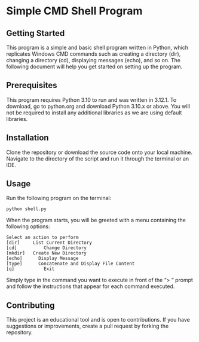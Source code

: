 # Simple CMD Shell Program

## Getting Started
This program is a simple and basic shell program written in Python, which replicates Windows CMD commands such as creating a directory (dir), changing a directory (cd), displaying messages (echo), and so on. The following document will help you get started on setting up the program.

## Prerequisites
This program requires Python 3.10 to run and was written in 3.12.1. To download, go to python.org and download Python 3.10.x or above. You will not be required to install any additional libraries as we are using default libraries.

## Installation
Clone the repository or download the source code onto your local machine. Navigate to the directory of the script and run it through the terminal or an IDE.

## Usage
Run the following program on the terminal:

```
python shell.py
```

When the program starts, you will be greeted with a menu containing the following options:

```
Select an action to perform
[dir]     List Current Directory
[cd]	 	  Change Directory
[mkdir]	  Create New Directory
[echo] 		Display Message
[type] 		Concatenate and Display File Content
[q] 		  Exit
```

Simply type in the command you want to execute in front of the “> “ prompt and follow the instructions that appear for each command executed.

## Contributing
This project is an educational tool and is open to contributions. If you have suggestions or improvements, create a pull request by forking the repository.
